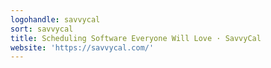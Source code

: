 ```yaml
---
logohandle: savvycal
sort: savvycal
title: Scheduling Software Everyone Will Love · SavvyCal
website: 'https://savvycal.com/'
---
```

